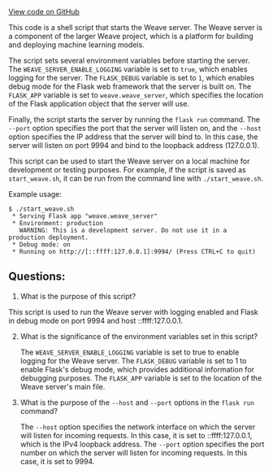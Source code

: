 [View code on GitHub](https://github.com/wandb/weave/weave_server.sh)

This code is a shell script that starts the Weave server. The Weave server is a component of the larger Weave project, which is a platform for building and deploying machine learning models. 

The script sets several environment variables before starting the server. The `WEAVE_SERVER_ENABLE_LOGGING` variable is set to `true`, which enables logging for the server. The `FLASK_DEBUG` variable is set to `1`, which enables debug mode for the Flask web framework that the server is built on. The `FLASK_APP` variable is set to `weave.weave_server`, which specifies the location of the Flask application object that the server will use. 

Finally, the script starts the server by running the `flask run` command. The `--port` option specifies the port that the server will listen on, and the `--host` option specifies the IP address that the server will bind to. In this case, the server will listen on port 9994 and bind to the loopback address (127.0.0.1). 

This script can be used to start the Weave server on a local machine for development or testing purposes. For example, if the script is saved as `start_weave.sh`, it can be run from the command line with `./start_weave.sh`. 

Example usage:

```
$ ./start_weave.sh
 * Serving Flask app "weave.weave_server"
 * Environment: production
   WARNING: This is a development server. Do not use it in a production deployment.
 * Debug mode: on
 * Running on http://[::ffff:127.0.0.1]:9994/ (Press CTRL+C to quit)
```
## Questions: 
 1. What is the purpose of this script?
   
   This script is used to run the Weave server with logging enabled and Flask in debug mode on port 9994 and host ::ffff:127.0.0.1.

2. What is the significance of the environment variables set in this script?
   
   The `WEAVE_SERVER_ENABLE_LOGGING` variable is set to true to enable logging for the Weave server. The `FLASK_DEBUG` variable is set to 1 to enable Flask's debug mode, which provides additional information for debugging purposes. The `FLASK_APP` variable is set to the location of the Weave server's main file.

3. What is the purpose of the `--host` and `--port` options in the `flask run` command?
   
   The `--host` option specifies the network interface on which the server will listen for incoming requests. In this case, it is set to ::ffff:127.0.0.1, which is the IPv4 loopback address. The `--port` option specifies the port number on which the server will listen for incoming requests. In this case, it is set to 9994.